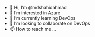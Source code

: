 - 👋 Hi, I’m @mdshahidahmad
- 👀 I’m interested in Azure
- 🌱 I’m currently learning DevOps
- 💞️ I’m looking to collaborate on DevOps
- 📫 How to reach me ...

<!---
mdshahidahmad/mdshahidahmad is a ✨ special ✨ repository because its `README.md` (this file) appears on your GitHub profile.
You can click the Preview link to take a look at your changes.
--->
